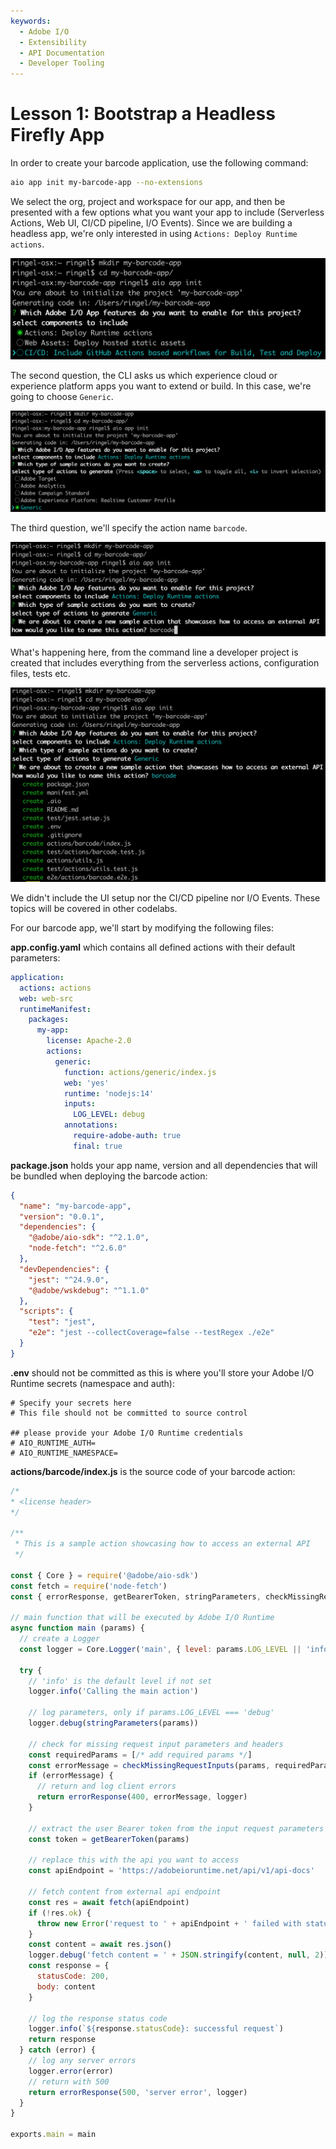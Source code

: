 ```yaml
---
keywords:
  - Adobe I/O
  - Extensibility
  - API Documentation
  - Developer Tooling 
---
```


# Lesson 1: Bootstrap a Headless Firefly App

In order to create your barcode application, use the following command:
```bash
aio app init my-barcode-app --no-extensions
```

We select the org, project and workspace for our app, and then be presented with a few options what you want your app to include (Serverless Actions, Web UI, CI/CD pipeline, I/O Events). Since we are building a headless app, we're only interested in using `Actions: Deploy Runtime actions`.

![cli1](assets/cli1.png)

The second question, the CLI asks us which experience cloud or experience platform apps you want to extend or build. In this case, we're going to choose `Generic`. 

![cli2](assets/cli2.png)

The third question, we'll specify the action name `barcode`.

![cli3](assets/cli3.png)

What's happening here, from the command line a developer project is created that includes everything from the serverless actions, configuration files, tests etc. 

![cli3](assets/cli4.png)

We didn't include the UI setup nor the CI/CD pipeline nor I/O Events. These topics will be covered in other codelabs. 

For our barcode app, we'll start by modifying the following files:

**app.config.yaml** which contains all defined actions with their default parameters:

```yaml
application:
  actions: actions
  web: web-src
  runtimeManifest:
    packages:
      my-app:
        license: Apache-2.0
        actions:
          generic:
            function: actions/generic/index.js
            web: 'yes'
            runtime: 'nodejs:14'
            inputs:
              LOG_LEVEL: debug
            annotations:
              require-adobe-auth: true
              final: true

```

**package.json** holds your app name, version and all dependencies that will be bundled when deploying the barcode action:

```json
{
  "name": "my-barcode-app",
  "version": "0.0.1",
  "dependencies": {
    "@adobe/aio-sdk": "^2.1.0",
    "node-fetch": "^2.6.0"
  },
  "devDependencies": {
    "jest": "^24.9.0",
    "@adobe/wskdebug": "^1.1.0"
  },
  "scripts": {
    "test": "jest",
    "e2e": "jest --collectCoverage=false --testRegex ./e2e"
  }
}
```
 
**.env** should not be committed as this is where you'll store your Adobe I/O Runtime secrets (namespace and auth):

```
# Specify your secrets here
# This file should not be committed to source control

## please provide your Adobe I/O Runtime credentials
# AIO_RUNTIME_AUTH=
# AIO_RUNTIME_NAMESPACE=
```

**actions/barcode/index.js** is the source code of your barcode action:       

```javascript
/*
* <license header>
*/

/**
 * This is a sample action showcasing how to access an external API
 */

const { Core } = require('@adobe/aio-sdk')
const fetch = require('node-fetch')
const { errorResponse, getBearerToken, stringParameters, checkMissingRequestInputs } = require('../utils')

// main function that will be executed by Adobe I/O Runtime
async function main (params) {
  // create a Logger
  const logger = Core.Logger('main', { level: params.LOG_LEVEL || 'info' })

  try {
    // 'info' is the default level if not set
    logger.info('Calling the main action')

    // log parameters, only if params.LOG_LEVEL === 'debug'
    logger.debug(stringParameters(params))

    // check for missing request input parameters and headers
    const requiredParams = [/* add required params */]
    const errorMessage = checkMissingRequestInputs(params, requiredParams, ['Authorization'])
    if (errorMessage) {
      // return and log client errors
      return errorResponse(400, errorMessage, logger)
    }

    // extract the user Bearer token from the input request parameters
    const token = getBearerToken(params)

    // replace this with the api you want to access
    const apiEndpoint = 'https://adobeioruntime.net/api/v1/api-docs'

    // fetch content from external api endpoint
    const res = await fetch(apiEndpoint)
    if (!res.ok) {
      throw new Error('request to ' + apiEndpoint + ' failed with status code ' + res.status)
    }
    const content = await res.json()
    logger.debug('fetch content = ' + JSON.stringify(content, null, 2))
    const response = {
      statusCode: 200,
      body: content
    }

    // log the response status code
    logger.info(`${response.statusCode}: successful request`)
    return response
  } catch (error) {
    // log any server errors
    logger.error(error)
    // return with 500
    return errorResponse(500, 'server error', logger)
  }
}

exports.main = main
```
